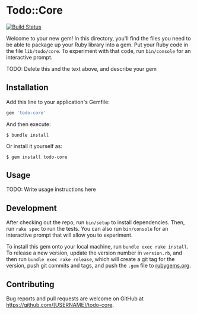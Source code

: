 # Todo::Core

[![Build Status](https://travis-ci.com/mariiillo/todo-core.svg?branch=master)](https://travis-ci.com/mariiillo/todo-core)

Welcome to your new gem! In this directory, you'll find the files you need to be able to package up your Ruby library into a gem. Put your Ruby code in the file `lib/todo/core`. To experiment with that code, run `bin/console` for an interactive prompt.

TODO: Delete this and the text above, and describe your gem

## Installation

Add this line to your application's Gemfile:

```ruby
gem 'todo-core'
```

And then execute:

    $ bundle install

Or install it yourself as:

    $ gem install todo-core

## Usage

TODO: Write usage instructions here

## Development

After checking out the repo, run `bin/setup` to install dependencies. Then, run `rake spec` to run the tests. You can also run `bin/console` for an interactive prompt that will allow you to experiment.

To install this gem onto your local machine, run `bundle exec rake install`. To release a new version, update the version number in `version.rb`, and then run `bundle exec rake release`, which will create a git tag for the version, push git commits and tags, and push the `.gem` file to [rubygems.org](https://rubygems.org).

## Contributing

Bug reports and pull requests are welcome on GitHub at https://github.com/[USERNAME]/todo-core.
